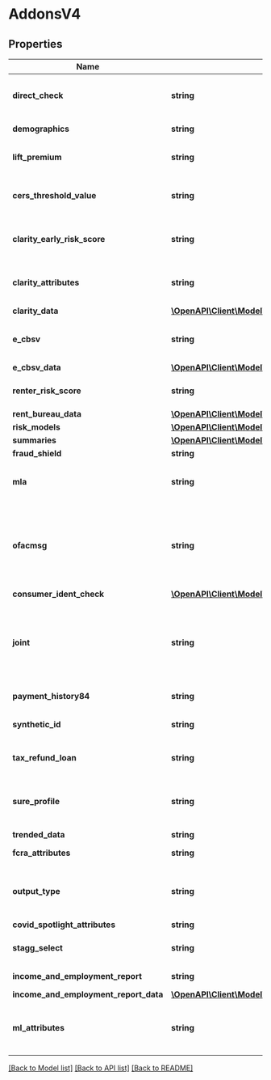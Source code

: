 # AddonsV4

## Properties
Name | Type | Description | Notes
------------ | ------------- | ------------- | -------------
**direct_check** | **string** | Send back subscriber information on the credit profile. When set to Y indicates that subscriber and court names, addresses, and phone numbers who have reported data on the consumer&#39;s profile will be sent back on the response. | [optional] 
**demographics** | **string** | Indicates the type of demographic data that should be returned back. | [optional] 
**lift_premium** | **string** | liftPremium \&quot;type\&quot;: \&quot;string\&quot;, \&quot;pattern\&quot;: \&quot;^[A-Z]{0,1}$\&quot;, \&quot;enum\&quot;: [\&quot;Y\&quot;, \&quot;N\&quot;,\&quot;\&quot;] | [optional] 
**cers_threshold_value** | **string** | mandatory field and should support only numeric values. \&quot;type\&quot;: \&quot;string\&quot;, \&quot;pattern\&quot;: \&quot;^[A-Z]{0,1}$\&quot;, \&quot;enum\&quot;: [\&quot;Y\&quot;, \&quot;N\&quot;,\&quot;\&quot;] | [optional] 
**clarity_early_risk_score** | **string** | Y.  Returns Clarity&#39;s 90 day Clear Early Risk Score (CERS) which predict the risk of a consumer going 90 days past due in first 12 months of a traditional bureau trade. This can be omitted if Clarity Early Risk Score is not needed. | [optional] 
**clarity_attributes** | **string** | Y - Calls the Clarity attributes service and Billing service along with existing flow. If clarityEarlyRiskScore is &#39;Y&#39;, the first name, last name, current address, ssn and fields under clarityData become mandatory in the request. | [optional] 
**clarity_data** | [**\OpenAPI\Client\Model\ClarityAccountDataCP**](ClarityAccountDataCP.md) |  | [optional] 
**e_cbsv** | **string** | Y - Makes these fields mandatory - first name, last name, current address and ssn, dob elements of primary applicant  along with employer identification number, primary applicant date of consent and primary applicant signature type elements of eCBSVData. | [optional] 
**e_cbsv_data** | [**\OpenAPI\Client\Model\ECBSVAttributeDataCP**](ECBSVAttributeDataCP.md) |  | [optional] 
**renter_risk_score** | **string** | Y.  Returns the rent Bureau&#39;s 90 day Rent Risk Score which predict the risk of a renter going 90 days past due in first 12 months of a rental lease. This can be omitted if Renter Risk Score is not needed. | [optional] 
**rent_bureau_data** | [**\OpenAPI\Client\Model\RentBureauAccountData**](RentBureauAccountData.md) |  | [optional] 
**risk_models** | [**\OpenAPI\Client\Model\RiskModel**](RiskModel.md) |  | [optional] 
**summaries** | [**\OpenAPI\Client\Model\AddonsSummaries**](AddonsSummaries.md) |  | [optional] 
**fraud_shield** | **string** | Y - Fraud Shield Product Option will be output | [optional] 
**mla** | **string** | Y - Trigger a screening process of taking the consumer data from an inquiry to match against the Dept of Defense MLA lists. Message codes 1203-1207 could be returned. Permissible Purpose with valid YOB required for getting this option. | [optional] 
**ofacmsg** | **string** | Y- Trigger a screening process of taking the consumer data from an inquiry to match against the OFAC (Office of Foreign Asset Control) and PLC (Palestinian Legislative Council) lists. A message 1202 NAME DOES NOT MATCH OFAC/PLC LIST will be printed on credit profile if the consumer is not found on either OFAC or PLC list. A message 1200 NAME MATCHES OFAC/PLC LIST will be printed on credit profile if the consumer is found on either OFAC or PLC list. | [optional] 
**consumer_ident_check** | [**\OpenAPI\Client\Model\ConsumerIdentifierCheckOptions**](ConsumerIdentifierCheckOptions.md) |  | [optional] 
**joint** | **string** | If specified as Y it means that the client is requesting a joint credit report. This is used to request the Dual or Joint Report. Two separate credit reports are returned?one on the primary applicant and one on the secondary applicant. The joint applicant should have the same current address as the primary applicant. Include as much information on the joint applicant as possible, including the surname if it is different from the primary applicant. If NOt specified or N it means that a joint report is NOT being requested. | [optional] 
**payment_history84** | **string** | Y.  84 month payment history is requested instead of the 25 month history. This can be omitted if 84 month history is not needed. | [optional] 
**synthetic_id** | **string** | SYNTHETIC IDENTITY RISK INDICATOR (NOT FOR ADVERSE ACTION): HIGH/MEDIUM/LOW The high, medium, low will be dynamic values and only one will appear | [optional] 
**tax_refund_loan** | **string** | Y will be displayed    in the indicator field; if no inquiry is found for a tax refund loan inquiry from January 1 through October 17, an N will be displayed in the indicator field. | [optional] 
**sure_profile** | **string** | Y will be displayed    in the indicator field; Guaranteed ID (GID) is a new product for subscribed financial institutions. Using machine learning models to assess the overall credit health of a consumer, Experian will guarantee three types of credit types for an approved consumer.credit card, revolving credit, and check card. | [optional] 
**trended_data** | **string** | Trended trades has included. | [optional] 
**fcra_attributes** | **string** | fcraAttributes - Y returns FCRA Attributes in response.  - N or \&quot;\&quot; does not return FCRA Attributes | [optional] 
**output_type** | **string** | Output response varies based on the value entered. Supported Output types are \&quot;JSON\&quot;, \&quot;ARF\&quot;, \&quot;PARALLELPROFILE\&quot; ,\&quot;PARALLELPROFILE1\&quot;,\&quot;PARALLELPROFILE2\&quot; and \&quot;TTY\&quot; | [optional] 
**covid_spotlight_attributes** | **string** | Y - COVID Spotlight Attributes | [optional] 
**stagg_select** | **string** | Y - Returns a select amount of Standard Aggregated (STAGG) Attribute data. N or Blank - Indicates this to be omitted if STAGG Attributes are not needed. | [optional] 
**income_and_employment_report** | **string** | Y - fetch the income and employment data from VOIE source N - Income and Employment data not returned in Response | [optional] 
**income_and_employment_report_data** | [**\OpenAPI\Client\Model\AddonsIncomeAndEmploymentReportData**](AddonsIncomeAndEmploymentReportData.md) |  | [optional] 
**ml_attributes** | **string** | Machine Learning Attribute (mlAttributes) - Y returns 120 segment has the pin value or not, in case there&#39;s pin value at 120 segment in the arf response then we need to call the \&quot;Ascend Go\&quot; service to fetch the machine learning attribute.  - N or \&quot;\&quot; does not return Machine Learning Attribute in response | [optional] 

[[Back to Model list]](../README.md#documentation-for-models) [[Back to API list]](../README.md#documentation-for-api-endpoints) [[Back to README]](../README.md)


